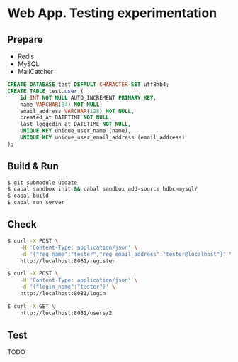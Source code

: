 # Web App. Testing experimentation

## Prepare

* Redis
* MySQL
* MailCatcher

```sql
CREATE DATABASE test DEFAULT CHARACTER SET utf8mb4;
CREATE TABLE test.user (
    id INT NOT NULL AUTO_INCREMENT PRIMARY KEY,
    name VARCHAR(64) NOT NULL,
    email_address VARCHAR(128) NOT NULL,
    created_at DATETIME NOT NULL,
    last_loggedin_at DATETIME NOT NULL,
    UNIQUE KEY unique_user_name (name),
    UNIQUE KEY unique_user_email_address (email_address)
);
```

## Build & Run

```sh
$ git submodule update
$ cabal sandbox init && cabal sandbox add-source hdbc-mysql/
$ cabal build
$ cabal run server
```

## Check

```sh
$ curl -X POST \
    -H 'Content-Type: application/json' \
    -d '{"reg_name":"tester","reg_email_address":"tester@localhost"}' \
    http://localhost:8081/register

$ curl -X POST \
    -H 'Content-Type: application/json' \
    -d '{"login_name":"tester"}' \
    http://localhost:8081/login

$ curl -X GET \
    http://localhost:8081/users/2
```

## Test

TODO
